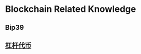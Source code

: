 # Blockchain Related Knowledge


## Bip39


## [杠杆代币](https://help.ftx.com/hc/zh-cn/articles/360032572092-%E8%AE%BE%E8%AE%A1%E5%8E%9F%E7%90%86%E7%AC%AC%E4%B8%80%E8%AE%B2-%E4%BB%80%E4%B9%88%E6%98%AF%E6%9D%A0%E6%9D%86%E4%BB%A3%E5%B8%81-)